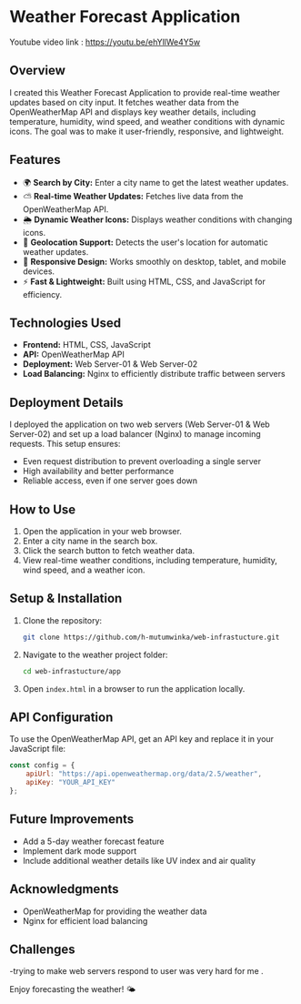 # Weather Forecast Application
Youtube video link : https://youtu.be/ehYllWe4Y5w
## Overview

I created this Weather Forecast Application to provide real-time weather updates based on city input. It fetches weather data from the OpenWeatherMap API and displays key weather details, including temperature, humidity, wind speed, and weather conditions with dynamic icons. The goal was to make it user-friendly, responsive, and lightweight.

## Features

- 🌍 **Search by City:** Enter a city name to get the latest weather updates.
- ⛅ **Real-time Weather Updates:** Fetches live data from the OpenWeatherMap API.
- 🌦 **Dynamic Weather Icons:** Displays weather conditions with changing icons.
- 📍 **Geolocation Support:** Detects the user's location for automatic weather updates.
- 📱 **Responsive Design:** Works smoothly on desktop, tablet, and mobile devices.
- ⚡ **Fast & Lightweight:** Built using HTML, CSS, and JavaScript for efficiency.

## Technologies Used

- **Frontend:** HTML, CSS, JavaScript
- **API:** OpenWeatherMap API
- **Deployment:** Web Server-01 & Web Server-02
- **Load Balancing:** Nginx to efficiently distribute traffic between servers

## Deployment Details

I deployed the application on two web servers (Web Server-01 & Web Server-02) and set up a load balancer (Nginx) to manage incoming requests. This setup ensures:

- Even request distribution to prevent overloading a single server
- High availability and better performance
- Reliable access, even if one server goes down

## How to Use

1. Open the application in your web browser.
2. Enter a city name in the search box.
3. Click the search button to fetch weather data.
4. View real-time weather conditions, including temperature, humidity, wind speed, and a weather icon.

## Setup & Installation

1. Clone the repository:
   ```sh
   git clone https://github.com/h-mutumwinka/web-infrastucture.git
   ```
2. Navigate to the weather project folder:
   ```sh
   cd web-infrastucture/app
   ```
3. Open `index.html` in a browser to run the application locally.

## API Configuration

To use the OpenWeatherMap API, get an API key and replace it in your JavaScript file:

```js
const config = {
    apiUrl: "https://api.openweathermap.org/data/2.5/weather",
    apiKey: "YOUR_API_KEY"
};
```

## Future Improvements

- Add a 5-day weather forecast feature
- Implement dark mode support
- Include additional weather details like UV index and air quality

## Acknowledgments

- OpenWeatherMap for providing the weather data
- Nginx for efficient load balancing
  
## Challenges
-trying to make web servers respond to user was very hard for me .

Enjoy forecasting the weather! 🌤️


